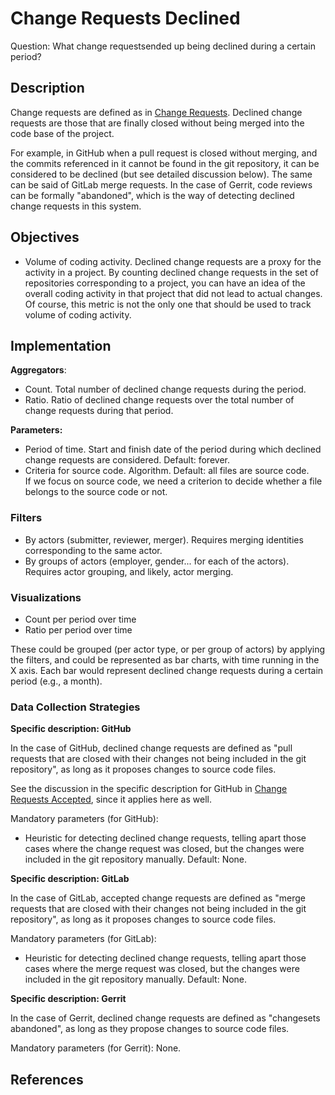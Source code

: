 # Change Requests Declined

Question: What change requestsended up being declined during a certain period?


## Description

Change requests are defined as in [Change Requests](https://github.com/chaoss/wg-evolution/blob/master/metrics/Change_Requests.md).
Declined change requests are those that are finally closed without
being merged into the code base of the project.

For example, in GitHub when a pull request is closed without
merging, and the commits referenced in it cannot be found
in the git repository, it can be considered to be declined
(but see detailed discussion below). The same can be said of
GitLab merge requests. In the case of Gerrit, code reviews
can be formally "abandoned", which is the way of detecting
declined change requests in this system.


## Objectives

* Volume of coding activity.
    Declined change requests are a proxy for the activity in a project.
    By counting declined change requests in the set of repositories corresponding
    to a project, you can have an idea of the overall coding activity in
    that project that did not lead to actual changes.
    Of course, this metric is not the only one that should be
    used to track volume of coding activity.

## Implementation

**Aggregators**:
* Count. Total number of declined change requests during the period.
* Ratio. Ratio of declined change requests over the total number of change requests during that period.

**Parameters:**
* Period of time. Start and finish date of the period during which declined change requests are considered. Default: forever.
* Criteria for source code. Algorithm. Default: all files are source code.  
    If we focus on source code, we need a criterion to decide
    whether a file belongs to the source code or not.


### Filters 

* By actors (submitter, reviewer, merger). Requires merging identities corresponding to the same actor.
* By groups of actors (employer, gender... for each of the actors). Requires actor grouping, and likely, actor merging.


### Visualizations 

* Count per period over time
* Ratio per period over time

These could be grouped (per actor type, or per group of actors) by applying the filters,
and could be represented as bar charts, with time running in the X axis.
Each bar would represent declined change requests during a certain period (e.g., a month).


### Data Collection Strategies 

**Specific description: GitHub**

In the case of GitHub, declined change requests are defined as "pull requests
that are closed with their changes not being included in the git repository",
as long as it proposes changes to source code files.

See the discussion in the specific description for GitHub in
[Change Requests Accepted](https://github.com/chaoss/wg-evolution/blob/master/metrics/Change_Requests_Accepted.md), since it applies here as well.

Mandatory parameters (for GitHub):

* Heuristic for detecting declined change requests, telling apart
  those cases where the change request was closed, but the
  changes were included in the git repository manually.
  Default: None.

**Specific description: GitLab**

In the case of GitLab, accepted change requests are defined as "merge requests
that are closed with their changes not being included in the git repository",
as long as it proposes changes to source code files.

Mandatory parameters (for GitLab):

* Heuristic for detecting declined change requests, telling apart
  those cases where the merge request was closed, but the
  changes were included in the git repository manually. Default: None.

**Specific description: Gerrit**

In the case of Gerrit, declined change requests are defined as "changesets
abandoned", as long as they propose changes to source code files.

Mandatory parameters (for Gerrit): None.

## References

